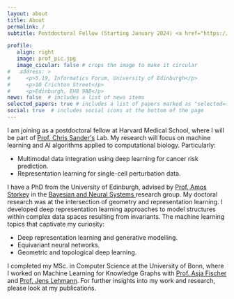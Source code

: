 ```yaml
---
layout: about
title: About
permalink: /
subtitle: Postdoctoral Fellow (Starting January 2024) <a href="https://hms.harvard.edu/"> Harvard Medical School. </a>

profile:
   align: right
   image: prof_pic.jpg
   image_cicular: false # crops the image to make it circular
#   address: >
#     <p>5.19, Informatics Forum, University of Edinburgh</p>
#     <p>10 Crichton Street</p>
#     <p>Edinburgh, EH8 9AB</p>
news: false  # includes a list of news items
selected_papers: true # includes a list of papers marked as "selected={true}"
social: true  # includes social icons at the bottom of the page
---
```


I am joining as a postdoctoral fellow at Harvard Medical School, where I will be part of <a href="https://www.dfhcc.harvard.edu/insider/member-detail/member/chris-sander-phd/">Prof. Chris Sander's</a> Lab. My research will focus on machine learning and AI algorithms applied to computational biology. Particularly:

* Multimodal data integration using deep learning for cancer risk prediction.
* Representation learning for single-cell perturbation data.

I have a PhD from the University of Edinburgh, advised by <a href="https://homepages.inf.ed.ac.uk/amos/">Prof. Amos Storkey</a> in the <a href="https://www.bayeswatch.com/"> Bayesian and Neural Systems </a> research group. My doctoral research was at the intersection of geometry and representation learning. I developed deep representation learning approaches to model structures within complex data spaces resulting from invariants. The machine learning topics that captivate my curiosity:

* Deep representation learning and generative modelling.
* Equivariant neural networks.
* Geometric and topological deep learning.

I completed my MSc. in Computer Science at the University of Bonn, where I worked on Machine Learning for Knowledge Graphs with <a href="https://www.ruhr-uni-bochum.de/ffm/Lehrstuehle/Machine_Learning/index.html.en">Prof. Asja Fischer</a> and <a href="http://jens-lehmann.org/">Prof. Jens Lehmann</a>. For further insights into my work and research, please look at my publications.

